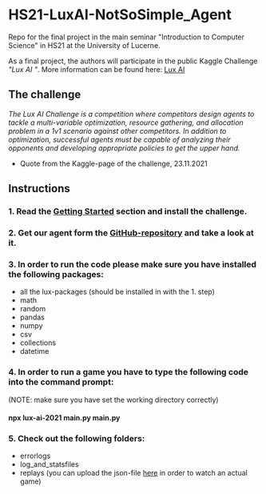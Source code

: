 # HS21-LuxAI-NotSoSimple_Agent

Repo for the final project in the main seminar "Introduction to Computer Science" in HS21 at the University of Lucerne.

As a final project, the authors will participate in the public Kaggle Challenge *"Lux AI "*. More information can be found here: [Lux AI](https://www.kaggle.com/c/lux-ai-2021)

## The challenge

*The Lux AI Challenge is a competition where competitors design agents to tackle a multi-variable optimization, resource gathering, and allocation problem in a 1v1 scenario against other competitors. In addition to optimization, successful agents must be capable of analyzing their opponents and developing appropriate policies to get the upper hand.*

- Quote from the Kaggle-page of the challenge, 23.11.2021




## Instructions


### 1. Read the [Getting Started]( https://github.com/Lux-AI-Challenge/Lux-Design-2021#getting-started) section and install the challenge.


### 2. Get our agent form the [GitHub-repository](https://github.com/Bazzarillo/HS21-LuxAI-NotSoSimple_Agent) and take a look at it.


### 3. In order to run the code please make sure you have installed the following packages:

- all the lux-packages (should be installed in with the 1. step)
- math
- random
- pandas
- numpy
- csv
- collections
- datetime


### 4. In order to run a game you have to type the following code into the command prompt:
(NOTE: make sure you have set the working directory correctly)

#### npx lux-ai-2021 main.py main.py


### 5. Check out the following folders:

- errorlogs 
- log_and_statsfiles
- replays (you can upload the json-file [here](https://2021vis.lux-ai.org/) in order to watch an actual game)
